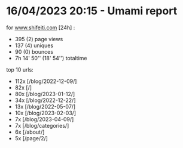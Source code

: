 # 16/04/2023 20:15 - Umami report
for www.shifeiti.com [24h] :

 - 395 (2) page views
 - 137 (4) uniques
 - 90 (0) bounces
 - 7h 14' 50'' (18' 54'') totaltime


top 10 urls:
 - 112x [/blog/2022-12-09/]
 - 82x [/]
 - 80x [/blog/2023-01-12/]
 - 34x [/blog/2022-12-22/]
 - 13x [/blog/2022-05-07/]
 - 10x [/blog/2023-02-03/]
 - 7x [/blog/2023-04-09/]
 - 7x [/blog/categories/]
 - 6x [/about/]
 - 5x [/page/2/]


